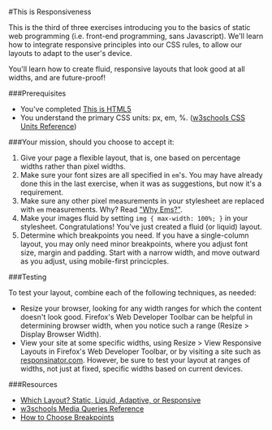 #This is Responsiveness

This is the third of three exercises introducing you to the basics of static web programming (i.e. front-end programming, sans Javascript). We'll learn how to integrate responsive principles into our CSS rules, to allow our layouts to adapt to the user's device.

You'll learn how to create fluid, responsive layouts that look good at all widths, and are future-proof!

###Prerequisites
* You've completed [This is HTML5](https://github.com/chrisbay/thisisthemodernweb/tree/gh-pages/thisiscss3)
* You understand the primary CSS units: px, em, %. ([w3schools CSS Units Reference](http://www.w3schools.com/cssref/css_units.asp))

###Your mission, should you choose to accept it:
1. Give your page a flexible layout, that is, one based on percentage widths rather than pixel widths.
2. Make sure your font sizes are all specified in `em`'s. You may have already done this in the last exercise, when it was as suggestions, but now it's a requirement.
3. Make sure any other pixel measurements in your stylesheet are replaced with `em` measurements. Why? Read ["Why Ems?"](https://css-tricks.com/why-ems/).
4. Make your images fluid by setting `img { max-width: 100%; }` in your stylesheet. Congratulations! You've just created a fluid (or liquid) layout.
5. Determine which breakpoints you need. If you have a single-column layout, you may only need minor breakpoints, where you adjust font size, margin and padding. Start with a narrow width, and move outward as you adjust, using mobile-first princicples.

###Testing

To test your layout, combine each of the following techniques, as needed:
* Resize your browser, looking for any width ranges for which the content doesn't look good. Firefox's Web Developer Toolbar can be helpful in determining browser width, when you notice such a range (Resize > Display Browser Width).
* View your site at some specific widths, using Resize > View Responsive Layouts in Firefox's Web Developer Toolbar, or by visiting a site such as [responsinator.com](http://www.responsinator.com). However, be sure to test your layout at ranges of widths, not just at fixed, specific widths based on current devices.

###Resources

* [Which Layout? Static, Liquid, Adaptive, or Responsive](http://blog.teamtreehouse.com/which-page-layout)
* [w3schools Media Queries Reference](http://www.w3schools.com/cssref/css3_pr_mediaquery.asp)
* [How to Choose Breakpoints](https://developers.google.com/web/fundamentals/layouts/rwd-fundamentals/how-to-choose-breakpoints?hl=en)